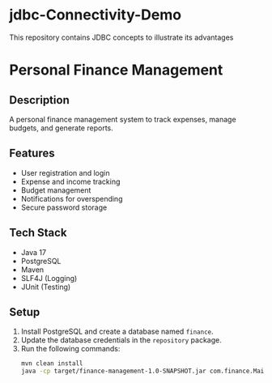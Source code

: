 # jdbc-Connectivity-Demo
This repository contains JDBC concepts to illustrate its advantages


# Personal Finance Management

## Description
A personal finance management system to track expenses, manage budgets, and generate reports.

## Features
- User registration and login
- Expense and income tracking
- Budget management
- Notifications for overspending
- Secure password storage

## Tech Stack
- Java 17
- PostgreSQL
- Maven
- SLF4J (Logging)
- JUnit (Testing)

## Setup
1. Install PostgreSQL and create a database named `finance`.
2. Update the database credentials in the `repository` package.
3. Run the following commands:
   ```bash
   mvn clean install
   java -cp target/finance-management-1.0-SNAPSHOT.jar com.finance.Main
